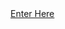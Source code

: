 
<html lang="en">
   <head>
        <link rel="stylesheet" href="MainStyle.css">
    </head>
  <a class="active" href="Main.html">Enter Here</a>


